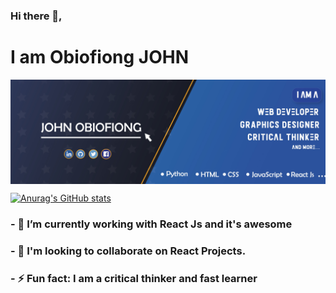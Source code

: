 ### Hi there 👋, 
# I am Obiofiong JOHN

<img
  align="center"
  src="https://github.com/obiofiong/obiofiong/blob/main/John%20Header%201.jpg"
/>

[![Anurag's GitHub stats](https://github-readme-stats.vercel.app/api?username=obiofiong&count_private=true)](https://github.com/anuraghazra/github-readme-stats)


### - 🔭 I’m currently working with React Js and it's awesome
### - 🤔 I'm looking to collaborate on React Projects.
### - ⚡ Fun fact: I am a critical thinker and fast learner
<!--
**obiofiong/obiofiong** is a ✨ _special_ ✨ repository because its `README.md` (this file) appears on your GitHub profile.

Here are some ideas to get you started:

<img
  align="center"
  src="https://github-readme-stats.vercel.app/api/?username=rebelchris&theme=dracula"
/>

- 🔭 I’m currently working on ...
- 🌱 I’m currently learning ...
- 👯 I’m looking to collaborate on ...
- 🤔 I’m looking for help with ...
- 💬 Ask me about ...
- 📫 How to reach me: ...
- 😄 Pronouns: ...
- ⚡ Fun fact: ...
-->
